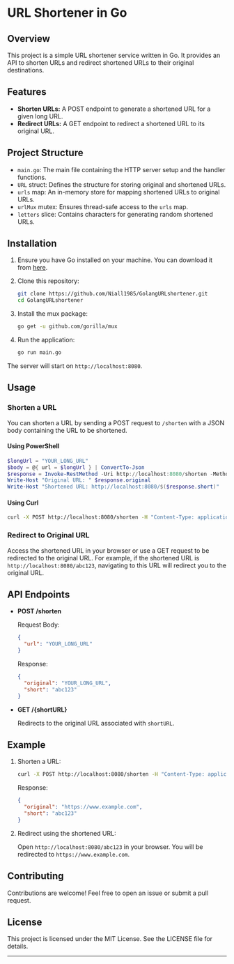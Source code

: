 # URL Shortener in Go

## Overview

This project is a simple URL shortener service written in Go. It provides an API to shorten URLs and redirect shortened URLs to their original destinations.

## Features

- **Shorten URLs:** A POST endpoint to generate a shortened URL for a given long URL.
- **Redirect URLs:** A GET endpoint to redirect a shortened URL to its original URL.

## Project Structure

- `main.go`: The main file containing the HTTP server setup and the handler functions.
- `URL` struct: Defines the structure for storing original and shortened URLs.
- `urls` map: An in-memory store for mapping shortened URLs to original URLs.
- `urlMux` mutex: Ensures thread-safe access to the `urls` map.
- `letters` slice: Contains characters for generating random shortened URLs.

## Installation

1. Ensure you have Go installed on your machine. You can download it from [here](https://golang.org/dl/).

2. Clone this repository:

   ```bash
   git clone https://github.com/Niall1985/GolangURLshortener.git
   cd GolangURLshortener
   ```

3. Install the mux package:
    ```bash
   go get -u github.com/gorilla/mux
   ```

4. Run the application:

   ```bash
   go run main.go
   ```

The server will start on `http://localhost:8080`.

## Usage

### Shorten a URL

You can shorten a URL by sending a POST request to `/shorten` with a JSON body containing the URL to be shortened.

#### Using PowerShell

```powershell
$longUrl = "YOUR_LONG_URL"
$body = @{ url = $longUrl } | ConvertTo-Json  
$response = Invoke-RestMethod -Uri http://localhost:8080/shorten -Method Post -Body $body -ContentType "application/json"
Write-Host "Original URL: " $response.original
Write-Host "Shortened URL: http://localhost:8080/$($response.short)"
```

#### Using Curl

```bash
curl -X POST http://localhost:8080/shorten -H "Content-Type: application/json" -d '{"url":"YOUR_LONG_URL"}'
```

### Redirect to Original URL

Access the shortened URL in your browser or use a GET request to be redirected to the original URL. For example, if the shortened URL is `http://localhost:8080/abc123`, navigating to this URL will redirect you to the original URL.

## API Endpoints

- **POST /shorten**

  Request Body:
  
  ```json
  {
    "url": "YOUR_LONG_URL"
  }
  ```

  Response:

  ```json
  {
    "original": "YOUR_LONG_URL",
    "short": "abc123"
  }
  ```

- **GET /{shortURL}**

  Redirects to the original URL associated with `shortURL`.

## Example

1. Shorten a URL:

   ```bash
   curl -X POST http://localhost:8080/shorten -H "Content-Type: application/json" -d '{"url":"https://www.example.com"}'
   ```

   Response:

   ```json
   {
     "original": "https://www.example.com",
     "short": "abc123"
   }
   ```

2. Redirect using the shortened URL:

   Open `http://localhost:8080/abc123` in your browser. You will be redirected to `https://www.example.com`.

## Contributing

Contributions are welcome! Feel free to open an issue or submit a pull request.

## License

This project is licensed under the MIT License. See the LICENSE file for details.

---